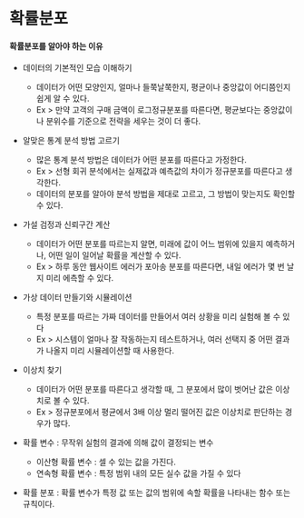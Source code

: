확률분포
==

#### 확률분포를 알아야 하는 이유
+ 데이터의 기본적인 모습 이해하기
  + 데이터가 어떤 모양인지, 얼마나 들쭉날쭉한지, 평균이나 중앙값이 어디쯤인지 쉽게 알 수 있다.
  + Ex > 만약 고객의 구매 금액이 로그정규분포를 따른다면, 평균보다는 중앙값이나 분위수를 기준으로 전략을 세우는 것이 더 좋다.
+ 알맞은 통계 분석 방법 고르기
  + 많은 통계 분석 방법은 데이터가 어떤 분포를 따른다고 가정한다.
  + Ex > 선형 회귀 분석에서는 실제값과 예측값의 차이가 정규분포를 따른다고 생각한다.
  + 데이터의 분포를 알아야 분석 방법을 제대로 고르고, 그 방법이 맞는지도 확인할 수 있다.
+ 가설 검정과 신뢰구간 계산
  + 데이터가 어떤 분포를 따르는지 알면, 미래에 값이 어느 범위에 있을지 예측하거나, 어떤 일이 일어날 확률을 계산할 수 있다.
  + Ex > 하루 동안 웹사이트 에러가 포아송 분포를 따른다면, 내일 에러가 몇 번 날지 미리 에측할 수 있다.
+ 가상 데이터 만들기와 시뮬레이션
  + 특정 분포를 따르는 가짜 데이터를 만들어서 여러 상황을 미리 실험해 볼 수 있다
  + Ex > 시스템이 얼마나 잘 작동하는지 테스트하거나, 여러 선택지 중 어떤 결과가 나올지 미리 시뮬레이션할 때 사용한다.
+ 이상치 찾기
  + 데이터가 어떤 분포를 따른다고 생각할 때, 그 분포에서 많이 벗어난 값은 이상치로 볼 수 있다.
  + Ex > 정규분포에서 평균에서 3배 이상 멀리 떨어진 값은 이상치로 판단하는 경우가 많다.


+ 확률 변수 : 무작위 실험의 결과에 의해 값이 결정되는 변수
  + 이산형 확률 변수 : 셀 수 있는 값을 가진다.
  + 연속형 확률 변수 : 특정 범위 내의 모든 실수 값을 가질 수 있다
+ 확률 분포 : 확률 변수가 특정 값 또는 값의 범위에 속할 확률을 나타내는 함수 또는 규칙이다.

